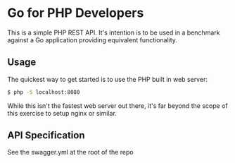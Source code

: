 # Go for PHP Developers
This is a simple PHP REST API. It's intention is to be used in a benchmark against a Go application providing equivalent functionality.

## Usage
The quickest way to get started is to use the PHP built in web server:
```bash
$ php -S localhost:8080
```
While this isn't the fastest web server out there, it's far beyond the scope of this exercise to setup nginx or similar.

## API Specification
See the swagger.yml at the root of the repo
